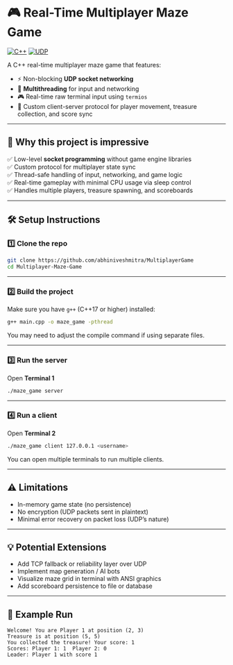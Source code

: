# 🎮 Real-Time Multiplayer Maze Game

[![C++](https://img.shields.io/badge/language-C%2B%2B17-blue)](https://en.cppreference.com/w/cpp/17)
[![UDP](https://img.shields.io/badge/networking-UDP-green)]()

A C++ real-time multiplayer maze game that features:
- ⚡ Non-blocking **UDP socket networking**
- 🧵 **Multithreading** for input and networking
- 🎮 Real-time raw terminal input using `termios`
- 🔄 Custom client-server protocol for player movement, treasure collection, and score sync

---

## 🚀 Why this project is impressive

✅ Low-level **socket programming** without game engine libraries  
✅ Custom protocol for multiplayer state sync  
✅ Thread-safe handling of input, networking, and game logic  
✅ Real-time gameplay with minimal CPU usage via sleep control  
✅ Handles multiple players, treasure spawning, and scoreboards  

---

## 🛠 Setup Instructions

### 1️⃣ Clone the repo
```bash
git clone https://github.com/abhiniveshmitra/MultiplayerGame
cd Multiplayer-Maze-Game
```

---

### 2️⃣ Build the project
Make sure you have `g++` (C++17 or higher) installed:
```bash
g++ main.cpp -o maze_game -pthread
```
You may need to adjust the compile command if using separate files.

---

### 3️⃣ Run the server
Open **Terminal 1**
```bash
./maze_game server
```

---

### 4️⃣ Run a client
Open **Terminal 2**
```bash
./maze_game client 127.0.0.1 <username>
```
You can open multiple terminals to run multiple clients.

---

## ⚠️ Limitations

- In-memory game state (no persistence)
- No encryption (UDP packets sent in plaintext)
- Minimal error recovery on packet loss (UDP’s nature)

---

## 💡 Potential Extensions

- Add TCP fallback or reliability layer over UDP  
- Implement map generation / AI bots  
- Visualize maze grid in terminal with ANSI graphics  
- Add scoreboard persistence to file or database  

---

## 📂 Example Run

```plaintext
Welcome! You are Player 1 at position (2, 3)
Treasure is at position (5, 5)
You collected the treasure! Your score: 1
Scores: Player 1: 1  Player 2: 0  
Leader: Player 1 with score 1
```
